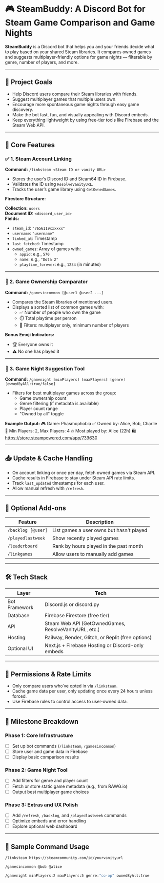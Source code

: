 # 🎮 SteamBuddy: A Discord Bot for Steam Game Comparison and Game Nights

**SteamBuddy** is a Discord bot that helps you and your friends decide what to play based on your shared Steam libraries. It compares owned games and suggests multiplayer-friendly options for game nights — filterable by genre, number of players, and more.

---

## 📌 Project Goals

- Help Discord users compare their Steam libraries with friends.
- Suggest multiplayer games that multiple users own.
- Encourage more spontaneous game nights through easy game discovery.
- Make the bot fast, fun, and visually appealing with Discord embeds.
- Keep everything lightweight by using free-tier tools like Firebase and the Steam Web API.

---

## 🔧 Core Features

### ✅ 1. Steam Account Linking

**Command:** `/linksteam <Steam ID or vanity URL>`

- Stores the user’s Discord ID and Steam64 ID in Firebase.
- Validates the ID using `ResolveVanityURL`.
- Tracks the user’s game library using `GetOwnedGames`.

**Firestore Structure:**

**Collection:** `users`  
**Document ID:** `<discord_user_id>`  
**Fields:**
- `steam_id`: `"7656119xxxxxx"`
- `username`: `"username"`
- `linked_at`: Timestamp
- `last_fetched`: Timestamp
- `owned_games`: Array of games with:
  - `appid`: e.g., `570`
  - `name`: e.g., `"Dota 2"`
  - `playtime_forever`: e.g., `1234` (in minutes)

---

### 🔄 2. Game Ownership Comparator

**Command:** `/gamesincommon [@user1 @user2 ...]`

- Compares the Steam libraries of mentioned users.
- Displays a sorted list of common games with:
  - ✅ Number of people who own the game
  - ⏱️ Total playtime per person
  - 🎯 Filters: multiplayer only, minimum number of players

**Bonus Emoji Indicators:**
- 🏆 Everyone owns it
- ⚠️ No one has played it

---

### 🎉 3. Game Night Suggestion Tool

**Command:** `/gamenight [minPlayers] [maxPlayers] [genre] [ownedByAll:true/false]`

- Filters for best multiplayer games across the group:
  - Game ownership count
  - Genre filtering (if metadata is available)
  - Player count range
  - "Owned by all" toggle

**Example Output:**
🎮 Game: Phasmophobia
✅ Owned by: Alice, Bob, Charlie
👥 Min Players: 2, Max Players: 4
🔥 Most played by: Alice (22h)
🛍️ https://store.steampowered.com/app/739630


---

## 📥 Update & Cache Handling

- On account linking or once per day, fetch owned games via Steam API.
- Cache results in Firebase to stay under Steam API rate limits.
- Track `last_updated` timestamps for each user.
- Allow manual refresh with `/refresh`.

---

## 🧩 Optional Add-ons

| Feature                | Description                              |
|------------------------|------------------------------------------|
| `/backlog [@user]`     | List games a user owns but hasn't played |
| `/playedlastweek`      | Show recently played games               |
| `/leaderboard`         | Rank by hours played in the past month   |
| `/linkgames`           | Allow users to manually add games        |

---

## 🛠️ Tech Stack

| Layer         | Tech                                                  |
|---------------|--------------------------------------------------------|
| Bot Framework | Discord.js or discord.py                              |
| Database      | Firebase Firestore (free tier)                        |
| API           | Steam Web API (GetOwnedGames, ResolveVanityURL, etc.) |
| Hosting       | Railway, Render, Glitch, or Replit (free options)     |
| Optional UI   | Next.js + Firebase Hosting or Discord-only embeds     |

---

## 🔐 Permissions & Rate Limits

- Only compare users who’ve opted in via `/linksteam`.
- Cache game data per user, only updating once every 24 hours unless forced.
- Use Firebase rules to control access to user-owned data.

---

## 📅 Milestone Breakdown

### Phase 1: Core Infrastructure
- [ ] Set up bot commands (`/linksteam`, `/gamesincommon`)
- [ ] Store user and game data in Firebase
- [ ] Display basic comparison results

### Phase 2: Game Night Tool
- [ ] Add filters for genre and player count
- [ ] Fetch or store static game metadata (e.g., from RAWG.io)
- [ ] Output best multiplayer game choices

### Phase 3: Extras and UX Polish
- [ ] Add `/refresh`, `/backlog`, and `/playedlastweek` commands
- [ ] Optimize embeds and error handling
- [ ] Explore optional web dashboard

---

## 🧪 Sample Command Usage

```bash
/linksteam https://steamcommunity.com/id/yourvanityurl

/gamesincommon @bob @alice

/gamenight minPlayers:2 maxPlayers:5 genre:"co-op" ownedByAll:true
